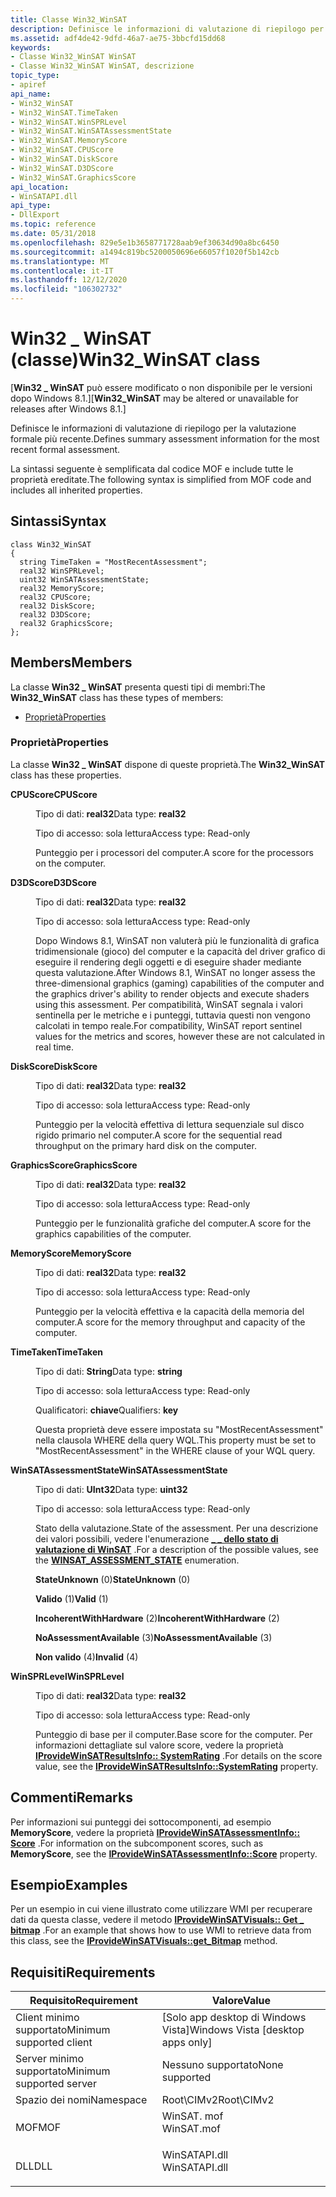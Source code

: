 ```yaml
---
title: Classe Win32_WinSAT
description: Definisce le informazioni di valutazione di riepilogo per la valutazione formale più recente.
ms.assetid: adf4de42-9dfd-46a7-ae75-3bbcfd15dd68
keywords:
- Classe Win32_WinSAT WinSAT
- Classe Win32_WinSAT WinSAT, descrizione
topic_type:
- apiref
api_name:
- Win32_WinSAT
- Win32_WinSAT.TimeTaken
- Win32_WinSAT.WinSPRLevel
- Win32_WinSAT.WinSATAssessmentState
- Win32_WinSAT.MemoryScore
- Win32_WinSAT.CPUScore
- Win32_WinSAT.DiskScore
- Win32_WinSAT.D3DScore
- Win32_WinSAT.GraphicsScore
api_location:
- WinSATAPI.dll
api_type:
- DllExport
ms.topic: reference
ms.date: 05/31/2018
ms.openlocfilehash: 829e5e1b3658771728aab9ef30634d90a8bc6450
ms.sourcegitcommit: a1494c819bc5200050696e66057f1020f5b142cb
ms.translationtype: MT
ms.contentlocale: it-IT
ms.lasthandoff: 12/12/2020
ms.locfileid: "106302732"
---
```

# <a name="win32_winsat-class"></a><span data-ttu-id="b005d-105">Win32 \_ WinSAT (classe)</span><span class="sxs-lookup"><span data-stu-id="b005d-105">Win32\_WinSAT class</span></span>

<span data-ttu-id="b005d-106">\[**Win32 \_ WinSAT** può essere modificato o non disponibile per le versioni dopo Windows 8.1.\]</span><span class="sxs-lookup"><span data-stu-id="b005d-106">\[**Win32\_WinSAT** may be altered or unavailable for releases after Windows 8.1.\]</span></span>

<span data-ttu-id="b005d-107">Definisce le informazioni di valutazione di riepilogo per la valutazione formale più recente.</span><span class="sxs-lookup"><span data-stu-id="b005d-107">Defines summary assessment information for the most recent formal assessment.</span></span>

<span data-ttu-id="b005d-108">La sintassi seguente è semplificata dal codice MOF e include tutte le proprietà ereditate.</span><span class="sxs-lookup"><span data-stu-id="b005d-108">The following syntax is simplified from MOF code and includes all inherited properties.</span></span>

## <a name="syntax"></a><span data-ttu-id="b005d-109">Sintassi</span><span class="sxs-lookup"><span data-stu-id="b005d-109">Syntax</span></span>

``` syntax
class Win32_WinSAT
{
  string TimeTaken = "MostRecentAssessment";
  real32 WinSPRLevel;
  uint32 WinSATAssessmentState;
  real32 MemoryScore;
  real32 CPUScore;
  real32 DiskScore;
  real32 D3DScore;
  real32 GraphicsScore;
};
```

## <a name="members"></a><span data-ttu-id="b005d-110">Members</span><span class="sxs-lookup"><span data-stu-id="b005d-110">Members</span></span>

<span data-ttu-id="b005d-111">La classe **Win32 \_ WinSAT** presenta questi tipi di membri:</span><span class="sxs-lookup"><span data-stu-id="b005d-111">The **Win32\_WinSAT** class has these types of members:</span></span>

-   [<span data-ttu-id="b005d-112">Proprietà</span><span class="sxs-lookup"><span data-stu-id="b005d-112">Properties</span></span>](#properties)

### <a name="properties"></a><span data-ttu-id="b005d-113">Proprietà</span><span class="sxs-lookup"><span data-stu-id="b005d-113">Properties</span></span>

<span data-ttu-id="b005d-114">La classe **Win32 \_ WinSAT** dispone di queste proprietà.</span><span class="sxs-lookup"><span data-stu-id="b005d-114">The **Win32\_WinSAT** class has these properties.</span></span>

<dl> <dt>

<span data-ttu-id="b005d-115">**CPUScore**</span><span class="sxs-lookup"><span data-stu-id="b005d-115">**CPUScore**</span></span>
</dt> <dd> <dl> <dt>

<span data-ttu-id="b005d-116">Tipo di dati: **real32**</span><span class="sxs-lookup"><span data-stu-id="b005d-116">Data type: **real32**</span></span>
</dt> <dt>

<span data-ttu-id="b005d-117">Tipo di accesso: sola lettura</span><span class="sxs-lookup"><span data-stu-id="b005d-117">Access type: Read-only</span></span>
</dt> </dl>

<span data-ttu-id="b005d-118">Punteggio per i processori del computer.</span><span class="sxs-lookup"><span data-stu-id="b005d-118">A score for the processors on the computer.</span></span>

</dd> <dt>

<span data-ttu-id="b005d-119">**D3DScore**</span><span class="sxs-lookup"><span data-stu-id="b005d-119">**D3DScore**</span></span>
</dt> <dd> <dl> <dt>

<span data-ttu-id="b005d-120">Tipo di dati: **real32**</span><span class="sxs-lookup"><span data-stu-id="b005d-120">Data type: **real32**</span></span>
</dt> <dt>

<span data-ttu-id="b005d-121">Tipo di accesso: sola lettura</span><span class="sxs-lookup"><span data-stu-id="b005d-121">Access type: Read-only</span></span>
</dt> </dl>

<span data-ttu-id="b005d-122">Dopo Windows 8.1, WinSAT non valuterà più le funzionalità di grafica tridimensionale (gioco) del computer e la capacità del driver grafico di eseguire il rendering degli oggetti e di eseguire shader mediante questa valutazione.</span><span class="sxs-lookup"><span data-stu-id="b005d-122">After Windows 8.1, WinSAT no longer assess the three-dimensional graphics (gaming) capabilities of the computer and the graphics driver's ability to render objects and execute shaders using this assessment.</span></span> <span data-ttu-id="b005d-123">Per compatibilità, WinSAT segnala i valori sentinella per le metriche e i punteggi, tuttavia questi non vengono calcolati in tempo reale.</span><span class="sxs-lookup"><span data-stu-id="b005d-123">For compatibility, WinSAT report sentinel values for the metrics and scores, however these are not calculated in real time.</span></span>

</dd> <dt>

<span data-ttu-id="b005d-124">**DiskScore**</span><span class="sxs-lookup"><span data-stu-id="b005d-124">**DiskScore**</span></span>
</dt> <dd> <dl> <dt>

<span data-ttu-id="b005d-125">Tipo di dati: **real32**</span><span class="sxs-lookup"><span data-stu-id="b005d-125">Data type: **real32**</span></span>
</dt> <dt>

<span data-ttu-id="b005d-126">Tipo di accesso: sola lettura</span><span class="sxs-lookup"><span data-stu-id="b005d-126">Access type: Read-only</span></span>
</dt> </dl>

<span data-ttu-id="b005d-127">Punteggio per la velocità effettiva di lettura sequenziale sul disco rigido primario nel computer.</span><span class="sxs-lookup"><span data-stu-id="b005d-127">A score for the sequential read throughput on the primary hard disk on the computer.</span></span>

</dd> <dt>

<span data-ttu-id="b005d-128">**GraphicsScore**</span><span class="sxs-lookup"><span data-stu-id="b005d-128">**GraphicsScore**</span></span>
</dt> <dd> <dl> <dt>

<span data-ttu-id="b005d-129">Tipo di dati: **real32**</span><span class="sxs-lookup"><span data-stu-id="b005d-129">Data type: **real32**</span></span>
</dt> <dt>

<span data-ttu-id="b005d-130">Tipo di accesso: sola lettura</span><span class="sxs-lookup"><span data-stu-id="b005d-130">Access type: Read-only</span></span>
</dt> </dl>

<span data-ttu-id="b005d-131">Punteggio per le funzionalità grafiche del computer.</span><span class="sxs-lookup"><span data-stu-id="b005d-131">A score for the graphics capabilities of the computer.</span></span>

</dd> <dt>

<span data-ttu-id="b005d-132">**MemoryScore**</span><span class="sxs-lookup"><span data-stu-id="b005d-132">**MemoryScore**</span></span>
</dt> <dd> <dl> <dt>

<span data-ttu-id="b005d-133">Tipo di dati: **real32**</span><span class="sxs-lookup"><span data-stu-id="b005d-133">Data type: **real32**</span></span>
</dt> <dt>

<span data-ttu-id="b005d-134">Tipo di accesso: sola lettura</span><span class="sxs-lookup"><span data-stu-id="b005d-134">Access type: Read-only</span></span>
</dt> </dl>

<span data-ttu-id="b005d-135">Punteggio per la velocità effettiva e la capacità della memoria del computer.</span><span class="sxs-lookup"><span data-stu-id="b005d-135">A score for the memory throughput and capacity of the computer.</span></span>

</dd> <dt>

<span data-ttu-id="b005d-136">**TimeTaken**</span><span class="sxs-lookup"><span data-stu-id="b005d-136">**TimeTaken**</span></span>
</dt> <dd> <dl> <dt>

<span data-ttu-id="b005d-137">Tipo di dati: **String**</span><span class="sxs-lookup"><span data-stu-id="b005d-137">Data type: **string**</span></span>
</dt> <dt>

<span data-ttu-id="b005d-138">Tipo di accesso: sola lettura</span><span class="sxs-lookup"><span data-stu-id="b005d-138">Access type: Read-only</span></span>
</dt> <dt>

<span data-ttu-id="b005d-139">Qualificatori: **chiave**</span><span class="sxs-lookup"><span data-stu-id="b005d-139">Qualifiers: **key**</span></span>
</dt> </dl>

<span data-ttu-id="b005d-140">Questa proprietà deve essere impostata su "MostRecentAssessment" nella clausola WHERE della query WQL.</span><span class="sxs-lookup"><span data-stu-id="b005d-140">This property must be set to "MostRecentAssessment" in the WHERE clause of your WQL query.</span></span>

</dd> <dt>

<span data-ttu-id="b005d-141">**WinSATAssessmentState**</span><span class="sxs-lookup"><span data-stu-id="b005d-141">**WinSATAssessmentState**</span></span>
</dt> <dd> <dl> <dt>

<span data-ttu-id="b005d-142">Tipo di dati: **UInt32**</span><span class="sxs-lookup"><span data-stu-id="b005d-142">Data type: **uint32**</span></span>
</dt> <dt>

<span data-ttu-id="b005d-143">Tipo di accesso: sola lettura</span><span class="sxs-lookup"><span data-stu-id="b005d-143">Access type: Read-only</span></span>
</dt> </dl>

<span data-ttu-id="b005d-144">Stato della valutazione.</span><span class="sxs-lookup"><span data-stu-id="b005d-144">State of the assessment.</span></span> <span data-ttu-id="b005d-145">Per una descrizione dei valori possibili, vedere l'enumerazione [**\_ \_ dello stato di valutazione di WinSAT**](/windows/win32/api/winsatcominterfacei/ne-winsatcominterfacei-winsat_assessment_state) .</span><span class="sxs-lookup"><span data-stu-id="b005d-145">For a description of the possible values, see the [**WINSAT\_ASSESSMENT\_STATE**](/windows/win32/api/winsatcominterfacei/ne-winsatcominterfacei-winsat_assessment_state) enumeration.</span></span>

<dl> <dt>

<span data-ttu-id="b005d-146"><span id="StateUnknown"></span><span id="stateunknown"></span><span id="STATEUNKNOWN"></span>**StateUnknown** (0)</span><span class="sxs-lookup"><span data-stu-id="b005d-146"><span id="StateUnknown"></span><span id="stateunknown"></span><span id="STATEUNKNOWN"></span>**StateUnknown** (0)</span></span>
</dt> <dt>

<span data-ttu-id="b005d-147"><span id="Valid"></span><span id="valid"></span><span id="VALID"></span>**Valido** (1)</span><span class="sxs-lookup"><span data-stu-id="b005d-147"><span id="Valid"></span><span id="valid"></span><span id="VALID"></span>**Valid** (1)</span></span>
</dt> <dt>

<span data-ttu-id="b005d-148"><span id="IncoherentWithHardware"></span><span id="incoherentwithhardware"></span><span id="INCOHERENTWITHHARDWARE"></span>**IncoherentWithHardware** (2)</span><span class="sxs-lookup"><span data-stu-id="b005d-148"><span id="IncoherentWithHardware"></span><span id="incoherentwithhardware"></span><span id="INCOHERENTWITHHARDWARE"></span>**IncoherentWithHardware** (2)</span></span>
</dt> <dt>

<span data-ttu-id="b005d-149"><span id="NoAssessmentAvailable"></span><span id="noassessmentavailable"></span><span id="NOASSESSMENTAVAILABLE"></span>**NoAssessmentAvailable** (3)</span><span class="sxs-lookup"><span data-stu-id="b005d-149"><span id="NoAssessmentAvailable"></span><span id="noassessmentavailable"></span><span id="NOASSESSMENTAVAILABLE"></span>**NoAssessmentAvailable** (3)</span></span>
</dt> <dt>

<span data-ttu-id="b005d-150"><span id="Invalid"></span><span id="invalid"></span><span id="INVALID"></span>**Non valido** (4)</span><span class="sxs-lookup"><span data-stu-id="b005d-150"><span id="Invalid"></span><span id="invalid"></span><span id="INVALID"></span>**Invalid** (4)</span></span>
</dt> </dl>

</dd> <dt>

<span data-ttu-id="b005d-151">**WinSPRLevel**</span><span class="sxs-lookup"><span data-stu-id="b005d-151">**WinSPRLevel**</span></span>
</dt> <dd> <dl> <dt>

<span data-ttu-id="b005d-152">Tipo di dati: **real32**</span><span class="sxs-lookup"><span data-stu-id="b005d-152">Data type: **real32**</span></span>
</dt> <dt>

<span data-ttu-id="b005d-153">Tipo di accesso: sola lettura</span><span class="sxs-lookup"><span data-stu-id="b005d-153">Access type: Read-only</span></span>
</dt> </dl>

<span data-ttu-id="b005d-154">Punteggio di base per il computer.</span><span class="sxs-lookup"><span data-stu-id="b005d-154">Base score for the computer.</span></span> <span data-ttu-id="b005d-155">Per informazioni dettagliate sul valore score, vedere la proprietà [**IProvideWinSATResultsInfo:: SystemRating**](/windows/desktop/api/Winsatcominterfacei/nf-winsatcominterfacei-iprovidewinsatresultsinfo-get_systemrating) .</span><span class="sxs-lookup"><span data-stu-id="b005d-155">For details on the score value, see the [**IProvideWinSATResultsInfo::SystemRating**](/windows/desktop/api/Winsatcominterfacei/nf-winsatcominterfacei-iprovidewinsatresultsinfo-get_systemrating) property.</span></span>

</dd> </dl>

## <a name="remarks"></a><span data-ttu-id="b005d-156">Commenti</span><span class="sxs-lookup"><span data-stu-id="b005d-156">Remarks</span></span>

<span data-ttu-id="b005d-157">Per informazioni sui punteggi dei sottocomponenti, ad esempio **MemoryScore**, vedere la proprietà [**IProvideWinSATAssessmentInfo:: Score**](/windows/desktop/api/Winsatcominterfacei/nf-winsatcominterfacei-iprovidewinsatassessmentinfo-get_score) .</span><span class="sxs-lookup"><span data-stu-id="b005d-157">For information on the subcomponent scores, such as **MemoryScore**, see the [**IProvideWinSATAssessmentInfo::Score**](/windows/desktop/api/Winsatcominterfacei/nf-winsatcominterfacei-iprovidewinsatassessmentinfo-get_score) property.</span></span>

## <a name="examples"></a><span data-ttu-id="b005d-158">Esempio</span><span class="sxs-lookup"><span data-stu-id="b005d-158">Examples</span></span>

<span data-ttu-id="b005d-159">Per un esempio in cui viene illustrato come utilizzare WMI per recuperare dati da questa classe, vedere il metodo [**IProvideWinSATVisuals:: Get \_ bitmap**](/windows/desktop/api/Winsatcominterfacei/nf-winsatcominterfacei-iprovidewinsatvisuals-get_bitmap) .</span><span class="sxs-lookup"><span data-stu-id="b005d-159">For an example that shows how to use WMI to retrieve data from this class, see the [**IProvideWinSATVisuals::get\_Bitmap**](/windows/desktop/api/Winsatcominterfacei/nf-winsatcominterfacei-iprovidewinsatvisuals-get_bitmap) method.</span></span>

## <a name="requirements"></a><span data-ttu-id="b005d-160">Requisiti</span><span class="sxs-lookup"><span data-stu-id="b005d-160">Requirements</span></span>



| <span data-ttu-id="b005d-161">Requisito</span><span class="sxs-lookup"><span data-stu-id="b005d-161">Requirement</span></span> | <span data-ttu-id="b005d-162">Valore</span><span class="sxs-lookup"><span data-stu-id="b005d-162">Value</span></span> |
|-------------------------------------|------------------------------------------------------------------------------------------|
| <span data-ttu-id="b005d-163">Client minimo supportato</span><span class="sxs-lookup"><span data-stu-id="b005d-163">Minimum supported client</span></span><br/> | <span data-ttu-id="b005d-164">\[Solo app desktop di Windows Vista\]</span><span class="sxs-lookup"><span data-stu-id="b005d-164">Windows Vista \[desktop apps only\]</span></span><br/>                                           |
| <span data-ttu-id="b005d-165">Server minimo supportato</span><span class="sxs-lookup"><span data-stu-id="b005d-165">Minimum supported server</span></span><br/> | <span data-ttu-id="b005d-166">Nessuno supportato</span><span class="sxs-lookup"><span data-stu-id="b005d-166">None supported</span></span><br/>                                                                |
| <span data-ttu-id="b005d-167">Spazio dei nomi</span><span class="sxs-lookup"><span data-stu-id="b005d-167">Namespace</span></span><br/>                | <span data-ttu-id="b005d-168">Root\\CIMv2</span><span class="sxs-lookup"><span data-stu-id="b005d-168">Root\\CIMv2</span></span><br/>                                                                   |
| <span data-ttu-id="b005d-169">MOF</span><span class="sxs-lookup"><span data-stu-id="b005d-169">MOF</span></span><br/>                      | <dl> <span data-ttu-id="b005d-170"><dt>WinSAT. mof</dt></span><span class="sxs-lookup"><span data-stu-id="b005d-170"><dt>WinSAT.mof</dt></span></span> </dl>    |
| <span data-ttu-id="b005d-171">DLL</span><span class="sxs-lookup"><span data-stu-id="b005d-171">DLL</span></span><br/>                      | <dl> <span data-ttu-id="b005d-172"><dt>WinSATAPI.dll</dt></span><span class="sxs-lookup"><span data-stu-id="b005d-172"><dt>WinSATAPI.dll</dt></span></span> </dl> |



 

 





